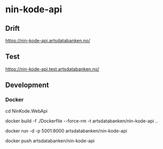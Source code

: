 # nin-kode-api

## Drift
https://nin-kode-api.artsdatabanken.no/

## Test
https://nin-kode-api.test.artsdatabanken.no/

## Development

### Docker

cd NinKode.WebApi

docker build -f ./Dockerfile --force-rm -t artsdatabanken/nin-kode-api ..

docker run -d -p 5001:8000 artsdatabanken/nin-kode-api

docker push artsdatabanken/nin-kode-api
